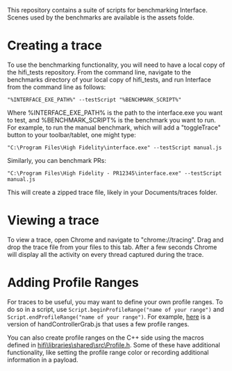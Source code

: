 This repository contains a suite of scripts for benchmarking Interface.  Scenes used by the benchmarks are available is the assets folde.

Creating a trace
=========
To use the benchmarking functionality, you will need to have a local copy of the hifi_tests repository. From the command line, navigate to the benchmarks directory of your local copy of hifi_tests, and run Interface from the command line as follows:

	"%INTERFACE_EXE_PATH%" --testScript "%BENCHMARK_SCRIPT%"

Where %INTERFACE_EXE_PATH% is the path to the interface.exe you want to test, and %BENCHMARK_SCRIPT% is the benchmark you want to run.  For example, to run the manual benchmark, which will add a "toggleTrace" button to your toolbar/tablet, one might type:

	"C:\Program Files\High Fidelity\interface.exe" --testScript manual.js

Similarly, you can benchmark PRs:

	"C:\Program Files\High Fidelity - PR12345\interface.exe" --testScript manual.js

This will create a zipped trace file, likely in your Documents/traces folder.

Viewing a trace
=========
To view a trace, open Chrome and navigate to "chrome://tracing".  Drag and drop the trace file from your files to this tab.  After a few seconds Chrome will display all the activity on every thread captured during the trace.

Adding Profile Ranges
=========
For traces to be useful, you may want to define your own profile ranges.  To do so in a script, use `Script.beginProfileRange("name of your range")` and `Script.endProfileRange("name of your range")`.  For example, [here](https://gist.githubusercontent.com/samcake/d46f49d6d8e5e55d74d0249bb344f90f/raw/408fb97d47308489a0a5fff58f9a9d852b077c6d/handControllerGrab.js) is a version of handControllerGrab.js that uses a few profile ranges.

You can also create profile ranges on the C++ side using the macros defined in [hifi\libraries\shared\src\Profile.h](https://github.com/highfidelity/hifi/blob/master/libraries/shared/src/Profile.h#L93).  Some of these have additional functionality, like setting the profile range color or recording additional information in a payload.